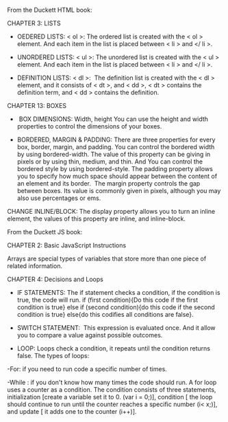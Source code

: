 From the Duckett HTML book:

CHAPTER 3: LISTS

* OEDERED LISTS:
< ol >: The ordered list is created with the < ol > element. And each item in the list is placed between < li > and </ li >.

* UNORDERED LISTS:
< ul >: The unordered list is created with the < ul > element. And each item in the list is placed between < li > and </ li >.

* DEFINITION LISTS:
< dl >:  The definition list is created with the < dl > element, and it consists of < dt >, and < dd >, < dt > contains the definition term, and < dd > contains the definition.

CHAPTER 13: BOXES

*  BOX DIMENSIONS: Width, height
You can use the height and width properties to control the dimensions of your boxes.

* BORDERED, MARGIN & PADDING:
There are three properties for every box, border, margin, and padding. You can control the bordered width by using bordered-width. The value of this property can be giving in pixels or by using thin, medium, and thin. And You can control the bordered style by using bordered-style. The padding property allows you to specify how much space should appear between the content of an element and its border.  The margin property controls the gap between boxes. Its value is commonly given in pixels, although you may also use percentages or ems.

CHANGE INLINE/BLOCK:
The display property allows you to turn an inline element, the values of this property are inline, and inline-block.


From the Duckett JS book:

CHAPTER 2: Basic JavaScript Instructions

Arrays are special types of variables that store more than one piece of related information. 

CHAPTER 4: Decisions and Loops

* IF STATEMENTS:
The if statement checks a condition, if the condition is true, the code will run.
if (first condition){Do this code if the first condition is true} else if (second condition){do this code if the second condition is true} else{do this codifies all conditions are false}.

* SWITCH STATEMENT: 
This expression is evaluated once. And it allow you to compare a value against possible outcomes.

* LOOP:
Loops check a condition, it repeats until the condition returns false. The types of loops:

-For: if you need to run code a specific number of times.

-While : if you don't know how many times the code should run. A for loop uses a counter as a condition. The condition consists of three statements, initialization [create a variable set it to 0. (var i = 0;)], condition [ the loop should continue to run until the counter reaches a specific number (i< x;)], and update [ it adds one to the counter (i++)]. 
 


